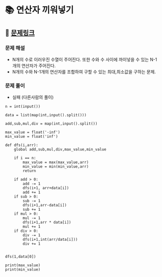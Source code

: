 
# 📚 연산자 끼워넣기

## 📌 [문제링크](https://www.acmicpc.net/problem/14888)

### 문제 해설

- N개의 수로 이러우진 수열이 주어진다. 또한 수와 수 사이에 까이넣을 수 있는 N-1개의 연산자가 주어진다.
- N개의 수와 N-1개의 연산자를 조합하여 구할 수 있는 최대,최소값을 구하는 문제.

### 문제 풀이

- 실패 (다른사람의 풀이)

```
n = int(input())

data = list(map(int,input().split()))

add,sub,mul,div = map(int,input().split())

max_value = float('-inf')
min_value = float('inf')

def dfs(i,arr):
    global add,sub,mul,div,max_value,min_value
    
    if i == n:
        max_value = max(max_value,arr)
        min_value = min(min_value,arr)
        return
    
    if add > 0:
        add -= 1
        dfs(i+1, arr+data[i])
        add += 1
    if sub > 0:
        sub -= 1
        dfs(i+1,arr-data[i])
        sub += 1
    if mul > 0:
        mul -= 1
        dfs(i+1,arr * data[i])
        mul += 1
    if div > 0:
        div -= 1
        dfs(i+1,int(arr/data[i]))
        div += 1
        
        
dfs(1,data[0])

print(max_value)
print(min_value)
```
